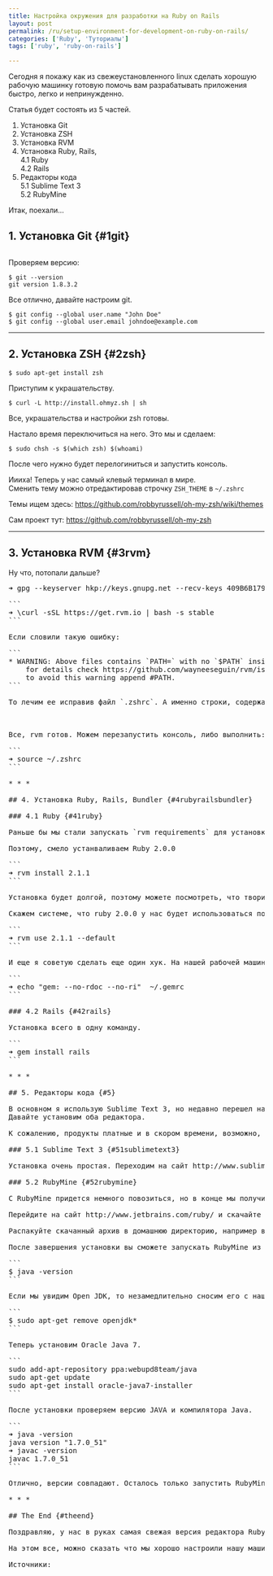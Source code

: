 ```yaml
---
title: Настройка окружения для разработки на Ruby on Rails
layout: post
permalink: /ru/setup-environment-for-development-on-ruby-on-rails/
categories: ['Ruby', 'Туториалы']
tags: ['ruby', 'ruby-on-rails']

---
```

Сегодня я покажу как из свежеустановленного linux сделать хорошую рабочую машинку готовую помочь вам разрабатывать приложения быстро, легко и непринужденно.
<!--more-->
Статья будет состоять из 5 частей.

  1. Установка Git
  2. Установка ZSH
  3. Установка RVM
  4. Установка Ruby, Rails,  
    4.1 Ruby  
    4.2 Rails
  5. Редакторы кода  
    5.1 Sublime Text 3  
    5.2 RubyMine

Итак, поехали&#8230;

## 1. Установка Git {#1git}

```$ sudo apt-get install git-core
```

Проверяем версию:

```
$ git --version
git version 1.8.3.2
```

Все отлично, давайте настроим git.

```
$ git config --global user.name "John Doe"
$ git config --global user.email johndoe@example.com
```

* * *

## 2. Установка ZSH {#2zsh}

```
$ sudo apt-get install zsh
```

Приступим к украшательству.

```
$ curl -L http://install.ohmyz.sh | sh
```

Все, украшательства и настройки zsh готовы.

Настало время переключиться на него. Это мы и сделаем:

```
$ sudo chsh -s $(which zsh) $(whoami)
```

После чего нужно будет перелогиниться и запустить консоль.

Иииха! Теперь у нас самый клевый терминал в мире.  
Сменить тему можно отредактировав строчку `ZSH_THEME` в `~/.zshrc`

Темы ищем здесь: https://github.com/robbyrussell/oh-my-zsh/wiki/themes

Сам проект тут: https://github.com/robbyrussell/oh-my-zsh

* * *

## 3. Установка RVM {#3rvm}

Ну что, потопали дальше?

<pre class="code code-shell-cmd" title="triple click to select command">➜ gpg --keyserver hkp://keys.gnupg.net --recv-keys 409B6B1796C275462A1703113804BB82D39DC0E3```

```
➜ \curl -sSL https://get.rvm.io | bash -s stable
```

Если словили такую ошибку:

```
* WARNING: Above files contains `PATH=` with no `$PATH` inside, this can break RVM,
    for details check https://github.com/wayneeseguin/rvm/issues/1351#issuecomment-10939525
    to avoid this warning append #PATH.
```

То лечим ее исправив файл `.zshrc`. А именно строки, содержащие export PATH=&#187;&#8230;&#187; заменяем на export PATH=$PATH:&#187;&#8230;&#187; .



Все, rvm готов. Можем перезапустить консоль, либо выполнить:

```
➜ source ~/.zshrc
```

* * *

## 4. Установка Ruby, Rails, Bundler {#4rubyrailsbundler}

### 4.1 Ruby {#41ruby}

Раньше бы мы стали запускать `rvm requirements` для установки зависимостей и отсутсвующих пакетов, но сейчас этого делать не нужно, т.к. rvm сам поймет, какие пакеты нужно поставить.

Поэтому, смело устанваливаем Ruby 2.0.0

```
➜ rvm install 2.1.1
```

Установка будет долгой, поэтому можете посмотреть, что творится за окном или сходить и приготовить себе кружку бодрящего кофе.

Скажем системе, что ruby 2.0.0 у нас будет использоваться по умолчанию.

```
➜ rvm use 2.1.1 --default
```

И еще я советую сделать еще один хук. На нашей рабочей машине хранить документацию незачем, мы всегда можем найти ее в интернете. Поэтому в файл `.gemrc` закинем строку &#171;gem: &#8212;no-rdoc &#8212;no-ri&#187;.

```
➜ echo "gem: --no-rdoc --no-ri"  ~/.gemrc
```

### 4.2 Rails {#42rails}

Установка всего в одну команду.

```
➜ gem install rails
```

* * *

## 5. Редакторы кода {#5}

В основном я использую Sublime Text 3, но недавно перешел на RubyMine 6.  
Давайте установим оба редактора.

К сожалению, продукты платные и в скором времени, возможно, Вам придется задуматься о приобретении лицензии на пользование данными продуктами.

### 5.1 Sublime Text 3 {#51sublimetext3}

Установка очень простая. Переходим на сайт http://www.sublimetext.com/3 Скачиваем версию под вашу платформу. И запускаем файл. Дожидаемся окончания установки и вуаля, все готово.

### 5.2 RubyMine {#52rubymine}

C RubyMine придется немного повозиться, но в конце мы получим полноценный редактор кода.

Перейдите на сайт http://www.jetbrains.com/ruby/ и скачайте последнюю версию продукта.

Распакуйте скачанный архив в домашнюю директорию, например в ~/apps/RubyMine. Далее, просто запустите rubymine.sh файл из папки RubyMine/bin/ и следуйте инструкциям.

После завершения установки вы сможете запускать RubyMine из меню приложений. Но без Java ничего не запустится, поэтому давайте поставим Java. Провереям версию Java.

```
$ java -version
```

Если мы увидим Open JDK, то незамедлительно сносим его с нашей системы.

```
$ sudo apt-get remove openjdk*
```

Теперь установим Oracle Java 7.

```
sudo add-apt-repository ppa:webupd8team/java
sudo apt-get update
sudo apt-get install oracle-java7-installer
```

После установки проверяем версию JAVA и компилятора Java.

```
➜ java -version
java version "1.7.0_51"
➜ javac -version 
javac 1.7.0_51
```

Отлично, версии совпадают. Осталось только запустить RubyMine и начать разрабатывать приложения.

* * *

## The End {#theend}

Поздравляю, у нас в руках самая свежая версия редактора RubyMine и он доступен в списке наших приложений.

На этом все, можно сказать что мы хорошо настроили нашу машинку для разработки Ruby on Rails приложений. Мне данной конфигурации вполне хватает и, вам я думаю, тоже такая конфигурация подойдет. Но как говорится, не предела совершенству. Пробуйте, дерзайте, творите!

Источники:

<http://git-scm.com/book/ru/Введение-Установка-Git>

<http://blog.coolaj86.com/articles/zsh-is-to-bash-as-vim-is-to-vi.html>

<https://github.com/zsh-users/zsh/blob/master/INSTALL>

<http://www.linuxrussia.com/2013/04/oracle-java-7-ubuntu-1304-1204-1210.html>